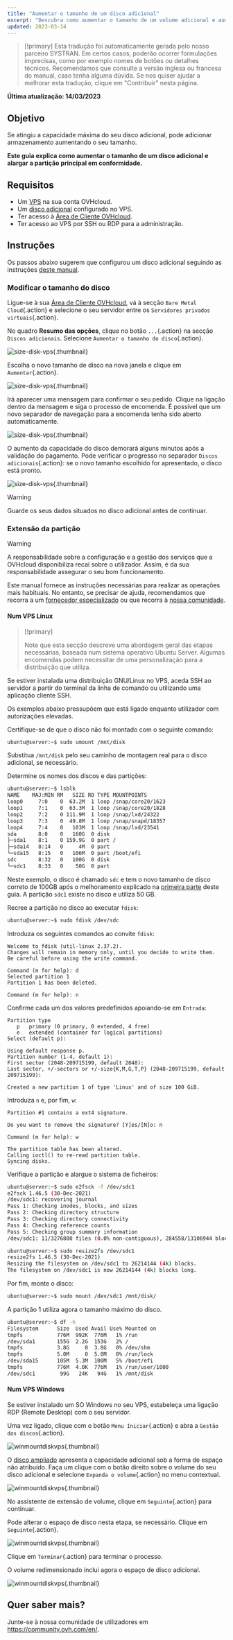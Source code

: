 ```yaml
---
title: "Aumentar o tamanho de um disco adicional"
excerpt: "Descubra como aumentar o tamanho de um volume adicional e aumentar a sua partição principal"
updated: 2023-03-14
---
```


> [!primary]
> Esta tradução foi automaticamente gerada pelo nosso parceiro SYSTRAN. Em certos casos, poderão ocorrer formulações imprecisas, como por exemplo nomes de botões ou detalhes técnicos. Recomendamos que consulte a versão inglesa ou francesa do manual, caso tenha alguma dúvida. Se nos quiser ajudar a melhorar esta tradução, clique em "Contribuir" nesta página.
>

**Última atualização: 14/03/2023**

## Objetivo

Se atingiu a capacidade máxima do seu disco adicional, pode adicionar armazenamento aumentando o seu tamanho.

**Este guia explica como aumentar o tamanho de um disco adicional e alargar a partição principal em conformidade.**

## Requisitos

- Um [VPS](https://www.ovhcloud.com/pt/vps/) na sua conta OVHcloud.
- Um [disco adicional](/pages/cloud/vps/config_additional_disk) configurado no VPS.
- Ter acesso à [Área de Cliente OVHcloud](https://www.ovh.com/auth/?action=gotomanager&from=https://www.ovh.pt/&ovhSubsidiary=pt).
- Ter acesso ao VPS por SSH ou RDP para a administração.

## Instruções

Os passos abaixo sugerem que configurou um disco adicional seguindo as instruções [deste manual](/pages/cloud/vps/config_additional_disk).

### Modificar o tamanho do disco <a name="extend"></a>

Ligue-se à sua [Área de Cliente OVHcloud](https://www.ovh.com/auth/?action=gotomanager&from=https://www.ovh.pt/&ovhSubsidiary=pt), vá à secção `Bare Metal Cloud`{.action} e selecione o seu servidor entre os `Servidores privados virtuais`{.action}.

No quadro **Resumo das opções**, clique no botão `...`{.action} na secção `Discos adicionais`. Selecione `Aumentar o tamanho do disco`{.action}.

![size-disk-vps](images/increase_disk_vps01.png){.thumbnail}

Escolha o novo tamanho de disco na nova janela e clique em `Aumentar`{.action}.

![size-disk-vps](images/increase_disk_vps02.png){.thumbnail}

Irá aparecer uma mensagem para confirmar o seu pedido. Clique na ligação dentro da mensagem e siga o processo de encomenda. É possível que um novo separador de navegação para a encomenda tenha sido aberto automaticamente.

![size-disk-vps](images/increase_disk_vps03.png){.thumbnail}

O aumento da capacidade do disco demorará alguns minutos após a validação do pagamento. Pode verificar o progresso no separador `Discos adicionais`{.action}\: se o novo tamanho escolhido for apresentado, o disco está pronto.

![size-disk-vps](images/increase_disk_vps04.png){.thumbnail}

> [!warning]
>
> Guarde os seus dados situados no disco adicional antes de continuar.
>

### Extensão da partição

> [!warning]
> A responsabilidade sobre a configuração e a gestão dos serviços que a OVHcloud disponibiliza recai sobre o utilizador. Assim, é da sua responsabilidade assegurar o seu bom funcionamento.
>
> Este manual fornece as instruções necessárias para realizar as operações mais habituais. No entanto, se precisar de ajuda, recomendamos que recorra a um [fornecedor especializado](https://partner.ovhcloud.com/pt/directory/) ou que recorra à [nossa comunidade](https://community.ovh.com/en/).
>

#### Num VPS Linux

> [!primary]
>
> Note que esta secção descreve uma abordagem geral das etapas necessárias, baseada num sistema operativo Ubuntu Server. Algumas encomendas podem necessitar de uma personalização para a distribuição que utiliza.
>

Se estiver instalada uma distribuição GNU/Linux no VPS, aceda SSH ao servidor a partir do terminal da linha de comando ou utilizando uma aplicação cliente SSH.

Os exemplos abaixo pressupõem que está ligado enquanto utilizador com autorizações elevadas.

Certifique-se de que o disco não foi montado com o seguinte comando:

```bash
ubuntu@server:~$ sudo umount /mnt/disk
```

Substitua `/mnt/disk` pelo seu caminho de montagem real para o disco adicional, se necessário.

Determine os nomes dos discos e das partições:

```bash
ubuntu@server:~$ lsblk
NAME    MAJ:MIN RM   SIZE RO TYPE MOUNTPOINTS
loop0     7:0    0  63.2M  1 loop /snap/core20/1623
loop1     7:1    0  63.3M  1 loop /snap/core20/1828
loop2     7:2    0 111.9M  1 loop /snap/lxd/24322
loop3     7:3    0  49.8M  1 loop /snap/snapd/18357
loop4     7:4    0   103M  1 loop /snap/lxd/23541
sda       8:0    0   160G  0 disk
├─sda1    8:1    0 159.9G  0 part /
├─sda14   8:14   0     4M  0 part
└─sda15   8:15   0   106M  0 part /boot/efi
sdc       8:32   0   100G  0 disk
└─sdc1    8:33   0    50G  0 part 
```

Neste exemplo, o disco é chamado `sdc` e tem o novo tamanho de disco correto de 100GB após o melhoramento explicado na [primeira parte](#extend) deste guia. A partição `sdc1` existe no disco e utiliza 50 GB.

Recree a partição no disco ao executar `fdisk`:

```bash
ubuntu@server:~$ sudo fdisk /dev/sdc
```

Introduza os seguintes comandos ao convite `fdisk`:

```console
Welcome to fdisk (util-linux 2.37.2).
Changes will remain in memory only, until you decide to write them.
Be careful before using the write command.

Command (m for help): d
Selected partition 1
Partition 1 has been deleted.

Command (m for help): n
```

Confirme cada um dos valores predefinidos apoiando-se em `Entrada`:

```console
Partition type
   p   primary (0 primary, 0 extended, 4 free)
   e   extended (container for logical partitions)
Select (default p):

Using default response p.
Partition number (1-4, default 1):
First sector (2048-209715199, default 2048):
Last sector, +/-sectors or +/-size{K,M,G,T,P} (2048-209715199, default 209715199):

Created a new partition 1 of type 'Linux' and of size 100 GiB.
```

Introduza `n` e, por fim, `w`:

```console
Partition #1 contains a ext4 signature.

Do you want to remove the signature? [Y]es/[N]o: n

Command (m for help): w

The partition table has been altered.
Calling ioctl() to re-read partition table.
Syncing disks.
```

Verifique a partição e alargue o sistema de ficheiros:

```bash
ubuntu@server:~$ sudo e2fsck -f /dev/sdc1
e2fsck 1.46.5 (30-Dec-2021)
/dev/sdc1: recovering journal
Pass 1: Checking inodes, blocks, and sizes
Pass 2: Checking directory structure
Pass 3: Checking directory connectivity
Pass 4: Checking reference counts
Pass 5: Checking group summary information
/dev/sdc1: 11/3276800 files (0.0% non-contiguous), 284558/13106944 blocks
```
```bash
ubuntu@server:~$ sudo resize2fs /dev/sdc1
resize2fs 1.46.5 (30-Dec-2021)
Resizing the filesystem on /dev/sdc1 to 26214144 (4k) blocks.
The filesystem on /dev/sdc1 is now 26214144 (4k) blocks long.
```

Por fim, monte o disco:

```bash
ubuntu@server:~$ sudo mount /dev/sdc1 /mnt/disk/
```

A partição 1 utiliza agora o tamanho máximo do disco.

```bash
ubuntu@server:~$ df -h
Filesystem      Size  Used Avail Use% Mounted on
tmpfs           776M  992K  776M   1% /run
/dev/sda1       155G  2.2G  153G   2% /
tmpfs           3.8G     0  3.8G   0% /dev/shm
tmpfs           5.0M     0  5.0M   0% /run/lock
/dev/sda15      105M  5.3M  100M   5% /boot/efi
tmpfs           776M  4.0K  776M   1% /run/user/1000
/dev/sdc1        99G   24K   94G   1% /mnt/disk
```

#### Num VPS Windows

Se estiver instalado um SO Windows no seu VPS, estabeleça uma ligação RDP (Remote Desktop) com o seu servidor.

Uma vez ligado, clique com o botão `Menu Iniciar`{.action} e abra a `Gestão dos discos`{.action}.

![winmountdiskvps](images/increase_disk_vps05.png){.thumbnail}

O [disco ampliado](#extend) apresenta a capacidade adicional sob a forma de espaço não atribuído. Faça um clique com o botão direito sobre o volume do seu disco adicional e selecione `Expanda o volume`{.action} no menu contextual.

![winmountdiskvps](images/increase_disk_vps06.png){.thumbnail}

No assistente de extensão de volume, clique em `Seguinte`{.action} para continuar.

Pode alterar o espaço de disco nesta etapa, se necessário. Clique em `Seguinte`{.action}.

![winmountdiskvps](images/increase_disk_vps07.png){.thumbnail}

Clique em `Terminar`{.action} para terminar o processo.

O volume redimensionado inclui agora o espaço de disco adicional.

![winmountdiskvps](images/increase_disk_vps08.png){.thumbnail}

## Quer saber mais?

Junte-se à nossa comunidade de utilizadores em <https://community.ovh.com/en/>.

